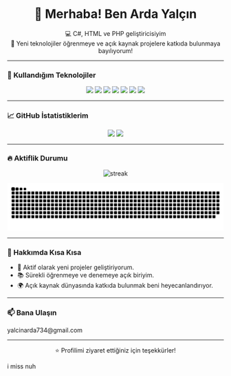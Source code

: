 <h1 align="center">👋 Merhaba! Ben Arda Yalçın</h1>
<p align="center">
  💻 C#, HTML ve PHP geliştiricisiyim <br>
  🚀 Yeni teknolojiler öğrenmeye ve açık kaynak projelere katkıda bulunmaya bayılıyorum!
</p>

---

### 🧰 Kullandığım Teknolojiler

<p align="center">
  <img src="https://img.shields.io/badge/Python-3776AB?style=for-the-badge&logo=python&logoColor=white"/>
  <img src="https://img.shields.io/badge/C%23-239120?style=for-the-badge&logo=c-sharp&logoColor=white"/>
  <img src="https://img.shields.io/badge/C++-00599C?style=for-the-badge&logo=c%2B%2B&logoColor=white"/>
  <img src="https://img.shields.io/badge/PHP-777BB4?style=for-the-badge&logo=php&logoColor=white"/>
  <img src="https://img.shields.io/badge/HTML5-E34F26?style=for-the-badge&logo=html5&logoColor=white"/>
  <img src="https://img.shields.io/badge/JavaScript-F7DF1E?style=for-the-badge&logo=javascript&logoColor=black"/>
    <img src="https://img.shields.io/badge/CSS-1572B6?style=for-the-badge&logo=css3&logoColor=white"/>
</p>

---

### 📈 GitHub İstatistiklerim

<p align="center">
  <img src="https://github-readme-stats.vercel.app/api?username=Arda-Yalcin&show_icons=true&theme=tokyonight" width="48%"/>
  <img src="https://github-readme-stats.vercel.app/api/top-langs/?username=Arda-Yalcin&layout=compact&theme=tokyonight" width="48%"/>
</p>

---

### 🔥 Aktiflik Durumu

<p align="center">
  <img src="https://github-readme-streak-stats.herokuapp.com/?user=Arda-Yalcin&theme=tokyonight" alt="streak"/>
</p>

<p align="center">
  <img src="https://raw.githubusercontent.com/Platane/snk/output/github-contribution-grid-snake.svg?palette=github-dark" alt="Snake animation"/>
</p>

---

### 🧠 Hakkımda Kısa Kısa

- 🎯 Aktif olarak yeni projeler geliştiriyorum.
- 📚 Sürekli öğrenmeye ve denemeye açık biriyim.
- 🌍 Açık kaynak dünyasında katkıda bulunmak beni heyecanlandırıyor.

---

### 📫 Bana Ulaşın

<p>
  yalcinarda734@gmail.com
</p>

---

<p align="center">⭐️ Profilimi ziyaret ettiğiniz için teşekkürler!</p>
<p> i miss nuh</p>
